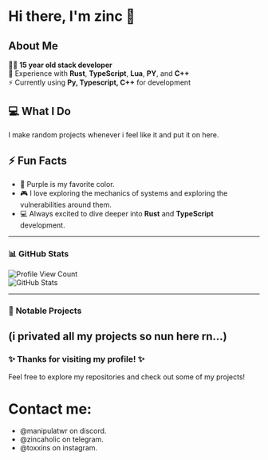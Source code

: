 # Hi there, I'm **zinc** 👋

## About Me

👨‍💻 **15 year old stack developer**   
🔧 Experience with **Rust**, **TypeScript**, **Lua**, **PY**, and **C++**  
⚡ Currently using **Py, Typescript, C++** for development

## 💻 What I Do
I make random projects whenever i feel like it and put it on here.

## ⚡ Fun Facts
- 💜 Purple is my favorite color.
- 🎮 I love exploring the mechanics of systems and exploring the vulnerabilities around them.
- 💻 Always excited to dive deeper into **Rust** and **TypeScript** development.

---

### 📊 **GitHub Stats**

![Profile View Count](https://komarev.com/ghpvc/?username=toxxins&color=blue)  
![GitHub Stats](https://github-readme-stats.vercel.app/api?username=toxxins&show_icons=true&theme=radical)

---

### 📂 **Notable Projects**
(i privated all my projects so nun here rn...)
---

### ✨ **Thanks for visiting my profile!** ✨
Feel free to explore my repositories and check out some of my projects!

# Contact me:
- @manipulatwr on discord.
- @zincaholic on telegram.
- @toxxins on instagram.
